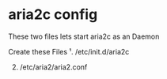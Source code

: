 # aria2c config

These two files lets start aria2c as an Daemon

Create these Files 
¹. /etc/init.d/aria2c

2. /etc/aria2/aria2.conf 
